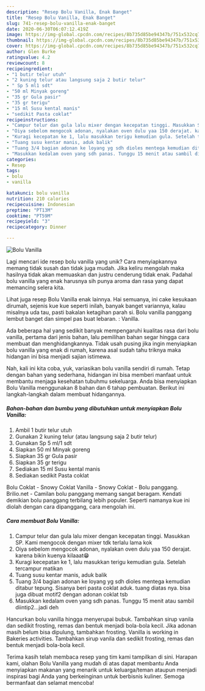 ```yaml
---
description: "Resep Bolu Vanilla, Enak Banget"
title: "Resep Bolu Vanilla, Enak Banget"
slug: 741-resep-bolu-vanilla-enak-banget
date: 2020-06-30T06:07:12.419Z
image: https://img-global.cpcdn.com/recipes/8b735d85be94347b/751x532cq70/bolu-vanilla-foto-resep-utama.jpg
thumbnail: https://img-global.cpcdn.com/recipes/8b735d85be94347b/751x532cq70/bolu-vanilla-foto-resep-utama.jpg
cover: https://img-global.cpcdn.com/recipes/8b735d85be94347b/751x532cq70/bolu-vanilla-foto-resep-utama.jpg
author: Glen Burke
ratingvalue: 4.2
reviewcount: 8
recipeingredient:
- "1 butir telur utuh"
- "2 kuning telur atau langsung saja 2 butir telur"
- " Sp 5 ml1 sdt"
- "50 ml Minyak goreng"
- "35 gr Gula pasir"
- "35 gr terigu"
- "15 ml Susu kental manis"
- "sedikit Pasta coklat"
recipeinstructions:
- "Campur telur dan gula lalu mixer dengan kecepatan tinggi. Masukkan SP. Kami mengocok dengan mixer tdk terlalu lama kok"
- "Oiya sebelom mengocok adonan, nyalakan oven dulu yaa 150 derajat. karena bikin kuenya kilaaat😁"
- "Kuragi kecepatan ke 1, lalu masukkan terigu kemudian gula. Setelah tercampur matikan"
- "Tuang susu kentar manis, aduk balik"
- "Tuang 3/4 bagian adonan ke loyang yg sdh dioles mentega kemudian ditabur tepung. Sisanya beri pasta coklat aduk. tuang diatas nya. bisa juga dibuat motif2 dengan adonan coklat tsb"
- "Masukkan kedalam oven yang sdh panas. Tunggu 15 menit atau sambil diintip2...jadi deh"
categories:
- Resep
tags:
- bolu
- vanilla

katakunci: bolu vanilla 
nutrition: 210 calories
recipecuisine: Indonesian
preptime: "PT13M"
cooktime: "PT59M"
recipeyield: "3"
recipecategory: Dinner

---
```



![Bolu Vanilla](https://img-global.cpcdn.com/recipes/8b735d85be94347b/751x532cq70/bolu-vanilla-foto-resep-utama.jpg)

Lagi mencari ide resep bolu vanilla yang unik? Cara menyiapkannya memang tidak susah dan tidak juga mudah. Jika keliru mengolah maka hasilnya tidak akan memuaskan dan justru cenderung tidak enak. Padahal bolu vanilla yang enak harusnya sih punya aroma dan rasa yang dapat memancing selera kita.

Lihat juga resep Bolu Vanilla enak lainnya. Hai semuanya, ini cake kesukaan dirumah, sejenis kue kue seperti inilah, banyak banget variannya, kalau misalnya uda tau, pasti bakalan ketagihan parah si. Bolu vanilla panggang lembut banget dan simpel pas buat lebaran. : Vanilla.

Ada beberapa hal yang sedikit banyak mempengaruhi kualitas rasa dari bolu vanilla, pertama dari jenis bahan, lalu pemilihan bahan segar hingga cara membuat dan menghidangkannya. Tidak usah pusing jika ingin menyiapkan bolu vanilla yang enak di rumah, karena asal sudah tahu triknya maka hidangan ini bisa menjadi sajian istimewa.


Nah, kali ini kita coba, yuk, variasikan bolu vanilla sendiri di rumah. Tetap dengan bahan yang sederhana, hidangan ini bisa memberi manfaat untuk membantu menjaga kesehatan tubuhmu sekeluarga. Anda bisa menyiapkan Bolu Vanilla menggunakan 8 bahan dan 6 tahap pembuatan. Berikut ini langkah-langkah dalam membuat hidangannya.

<!--inarticleads1-->

##### Bahan-bahan dan bumbu yang dibutuhkan untuk menyiapkan Bolu Vanilla:

1. Ambil 1 butir telur utuh
1. Gunakan 2 kuning telur (atau langsung saja 2 butir telur)
1. Gunakan  Sp 5 ml/1 sdt
1. Siapkan 50 ml Minyak goreng
1. Siapkan 35 gr Gula pasir
1. Siapkan 35 gr terigu
1. Sediakan 15 ml Susu kental manis
1. Sediakan sedikit Pasta coklat


Bolu Coklat - Snowy Coklat Vanilla - Snowy Coklat - Bolu panggang. Brilio.net - Camilan bolu panggang memang sangat beragam. Kendati demikian bolu panggang terbilang lebih populer. Seperti namanya kue ini diolah dengan cara dipanggang, cara mengolah ini. 

<!--inarticleads2-->

##### Cara membuat Bolu Vanilla:

1. Campur telur dan gula lalu mixer dengan kecepatan tinggi. Masukkan SP. Kami mengocok dengan mixer tdk terlalu lama kok
1. Oiya sebelom mengocok adonan, nyalakan oven dulu yaa 150 derajat. karena bikin kuenya kilaaat😁
1. Kuragi kecepatan ke 1, lalu masukkan terigu kemudian gula. Setelah tercampur matikan
1. Tuang susu kentar manis, aduk balik
1. Tuang 3/4 bagian adonan ke loyang yg sdh dioles mentega kemudian ditabur tepung. Sisanya beri pasta coklat aduk. tuang diatas nya. bisa juga dibuat motif2 dengan adonan coklat tsb
1. Masukkan kedalam oven yang sdh panas. Tunggu 15 menit atau sambil diintip2...jadi deh


Hancurkan bolu vanilla hingga menyerupai bubuk. Tambahkan sirup vanila dan sedikit frosting, remas dan bentuk menjadi bola-bola kecil. Jika adonan masih belum bisa dipulung, tambahkan frosting. Vanilla is working in Bakeries activities. Tambahkan sirup vanila dan sedikit frosting, remas dan bentuk menjadi bola-bola kecil. 

Terima kasih telah membaca resep yang tim kami tampilkan di sini. Harapan kami, olahan Bolu Vanilla yang mudah di atas dapat membantu Anda menyiapkan makanan yang menarik untuk keluarga/teman ataupun menjadi inspirasi bagi Anda yang berkeinginan untuk berbisnis kuliner. Semoga bermanfaat dan selamat mencoba!
